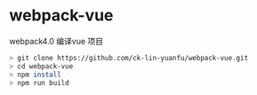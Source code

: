 # webpack-vue

webpack4.0 编译vue 项目

```bash
> git clone https://github.com/ck-lin-yuanfu/webpack-vue.git
> cd webpack-vue
> npm install
> npm run build
```

